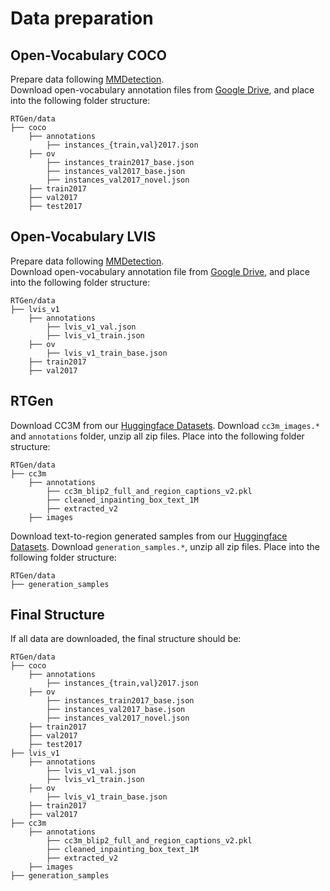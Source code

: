 # Data preparation
## Open-Vocabulary COCO
Prepare data following [MMDetection](https://mmdetection.readthedocs.io/en/latest/user_guides/useful_tools.html#dataset-download).\
Download open-vocabulary annotation files from [Google Drive](https://drive.google.com/drive/folders/16EOi35ffNFqsWVIKEak1NQ0YyaJl0neQ?usp=drive_link), and place into the following folder structure:

```text
RTGen/data
├── coco
    ├── annotations
        ├── instances_{train,val}2017.json
    ├── ov
        ├── instances_train2017_base.json
        ├── instances_val2017_base.json
        ├── instances_val2017_novel.json
    ├── train2017
    ├── val2017
    ├── test2017
```


## Open-Vocabulary LVIS
Prepare data following [MMDetection](https://mmdetection.readthedocs.io/en/latest/user_guides/useful_tools.html#dataset-download).\
Download open-vocabulary annotation file from [Google Drive](https://drive.google.com/file/d/1798tdJw3UD1LThFdAMu65Leqx2gS4okf/view?usp=drive_link), and place into the following folder structure:

```text
RTGen/data
├── lvis_v1
    ├── annotations
        ├── lvis_v1_val.json
        ├── lvis_v1_train.json
    ├── ov
        ├── lvis_v1_train_base.json
    ├── train2017
    ├── val2017
```


## RTGen
Download CC3M from our [Huggingface Datasets](https://huggingface.co/datasets/Dwrety/RTGen/tree/main). Download `cc3m_images.*` and `annotations` folder, unzip all zip files. Place into the following folder structure:

```text
RTGen/data
├── cc3m
    ├── annotations
        ├── cc3m_blip2_full_and_region_captions_v2.pkl
        ├── cleaned_inpainting_box_text_1M
        ├── extracted_v2
    ├── images
```

Download text-to-region generated samples from our [Huggingface Datasets](https://huggingface.co/datasets/Dwrety/RTGen/tree/main). Download `generation_samples.*`, unzip all zip files. Place into the following folder structure:

```text
RTGen/data
├── generation_samples
```


## Final Structure
If all data are downloaded, the final structure should be:

```text
RTGen/data
├── coco
    ├── annotations
        ├── instances_{train,val}2017.json
    ├── ov
        ├── instances_train2017_base.json
        ├── instances_val2017_base.json
        ├── instances_val2017_novel.json
    ├── train2017
    ├── val2017
    ├── test2017
├── lvis_v1
    ├── annotations
        ├── lvis_v1_val.json
        ├── lvis_v1_train.json
    ├── ov
        ├── lvis_v1_train_base.json
    ├── train2017
    ├── val2017
├── cc3m
    ├── annotations
        ├── cc3m_blip2_full_and_region_captions_v2.pkl
        ├── cleaned_inpainting_box_text_1M
        ├── extracted_v2
    ├── images
├── generation_samples
```
